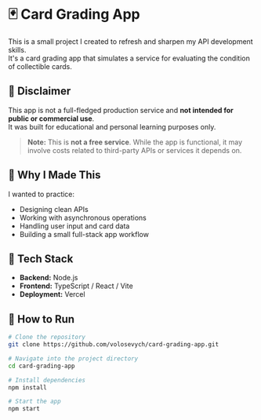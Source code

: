# 🃏 Card Grading App

This is a small project I created to refresh and sharpen my API development skills.  
It's a card grading app that simulates a service for evaluating the condition of collectible cards.

## 🚧 Disclaimer

This app is not a full-fledged production service and **not intended for public or commercial use**.  
It was built for educational and personal learning purposes only.

> **Note:** This is **not a free service**. While the app is functional, it may involve costs related to third-party APIs or services it depends on.

## 🧠 Why I Made This

I wanted to practice:

- Designing clean APIs
- Working with asynchronous operations
- Handling user input and card data
- Building a small full-stack app workflow

## 🔧 Tech Stack

- **Backend:** Node.js
- **Frontend:** TypeScript / React / Vite
- **Deployment:** Vercel

## 📂 How to Run

```bash
# Clone the repository
git clone https://github.com/volosevych/card-grading-app.git

# Navigate into the project directory
cd card-grading-app

# Install dependencies
npm install

# Start the app
npm start
